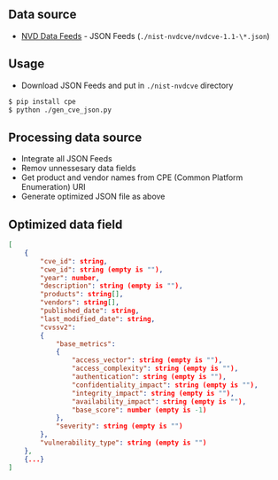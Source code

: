 ## Data source

- [NVD Data Feeds](https://nvd.nist.gov/vuln/data-feeds) - JSON Feeds (`./nist-nvdcve/nvdcve-1.1-\*.json`)

## Usage

- Download JSON Feeds and put in `./nist-nvdcve` directory

```bash
$ pip install cpe
$ python ./gen_cve_json.py
```

## Processing data source

- Integrate all JSON Feeds
- Remov unnessesary data fields
- Get product and vendor names from CPE (Common Platform Enumeration) URI
- Generate optimized JSON file as above

## Optimized data field

```json
[
    {
        "cve_id": string,
        "cwe_id": string (empty is ""),
        "year": number,
        "description": string (empty is ""),
        "products": string[],
        "vendors": string[],
        "published_date": string,
        "last_modified_date": string,
        "cvssv2":
        {
            "base_metrics":
            {
                "access_vector": string (empty is ""),
                "access_complexity": string (empty is ""),
                "authentication": string (empty is ""),
                "confidentiality_impact": string (empty is ""),
                "integrity_impact": string (empty is ""),
                "availability_impact": string (empty is ""),
                "base_score": number (empty is -1)
            },
            "severity": string (empty is "")
        },
        "vulnerability_type": string (empty is "")
    },
    {...}
]
```
